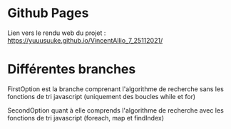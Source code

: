 # Github Pages
Lien vers le rendu web du projet : https://yuuusuuke.github.io/VincentAllio_7_25112021/

# Différentes branches
FirstOption est la branche comprenant l'algorithme de recherche sans les fonctions de tri javascript (uniquement des boucles while et for)

SecondOption quant à elle comprends l'algorithme de recherche avec les fonctions de tri javascript (foreach, map et findIndex)

